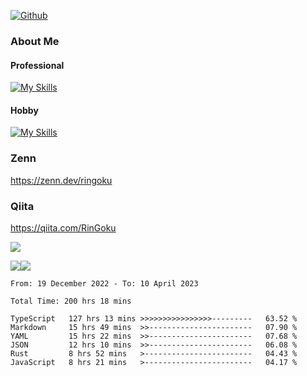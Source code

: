 [![Github](https://img.shields.io/github/followers/RinGoku?label=Follow&style=social)](https://github.com/RinGoku)

### About Me
#### Professional
[![My Skills](https://skillicons.dev/icons?i=react,ts,js,nodejs,java,graphql,firebase,githubactions&theme=light)](https://skillicons.dev)
#### Hobby
[![My Skills](https://skillicons.dev/icons?i=unity,rust,py&theme=light)](https://skillicons.dev)

### Zenn
https://zenn.dev/ringoku
### Qiita
https://qiita.com/RinGoku


![](https://github-profile-summary-cards.vercel.app/api/cards/profile-details?username=RinGoku&theme=default)

![](https://github-profile-summary-cards.vercel.app/api/cards/repos-per-language?username=RinGoku&theme=default)![](https://github-profile-summary-cards.vercel.app/api/cards/stats?username=RinGoku&theme=default)

<!--START_SECTION:waka-->

```text
From: 19 December 2022 - To: 10 April 2023

Total Time: 200 hrs 18 mins

TypeScript   127 hrs 13 mins >>>>>>>>>>>>>>>>---------   63.52 %
Markdown     15 hrs 49 mins  >>-----------------------   07.90 %
YAML         15 hrs 22 mins  >>-----------------------   07.68 %
JSON         12 hrs 10 mins  >>-----------------------   06.08 %
Rust         8 hrs 52 mins   >------------------------   04.43 %
JavaScript   8 hrs 21 mins   >------------------------   04.17 %
```

<!--END_SECTION:waka-->
